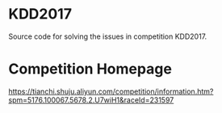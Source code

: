 # KDD2017
Source code for solving the issues in competition KDD2017.


# Competition Homepage
https://tianchi.shuju.aliyun.com/competition/information.htm?spm=5176.100067.5678.2.U7wiH1&raceId=231597

